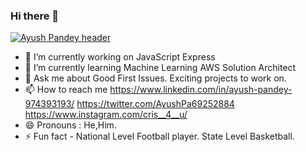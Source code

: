 ### Hi there 👋
[![Ayush Pandey header](https://raw.githubusercontent.com/rishiraj-acharya/rishiraj-acharya/master/cover.png)](https://rishiraj-acharya.github.io/info/)
<p align="center">


- 🔭 I’m currently working on 
JavaScript
Express
- 🌱 I’m currently learning 
Machine Learning
AWS Solution Architect
- 💬 Ask me about 
Good First Issues.
Exciting projects to work on.
- 📫 How to reach me 
https://www.linkedin.com/in/ayush-pandey-974393193/
https://twitter.com/AyushPa69252884
https://www.instagram.com/cris__4__u/
- 😄 Pronouns : He,Him. 
- ⚡ Fun fact - National Level Football player.
State Level Basketball.

